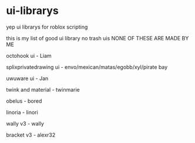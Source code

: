 # ui-librarys
yep ui librarys for roblox scripting 

this is my list of good ui library no trash uis 
NONE OF THESE ARE MADE BY ME 

octohook ui - Liam

splixprivatedrawing ui - envo/mexican/matas/egobb/xyl/pirate bay 

uwuware ui - Jan 

twink and material - twinmarie 

obelus - bored

linoria - linori

wally v3 - wally

bracket v3 - alexr32 
